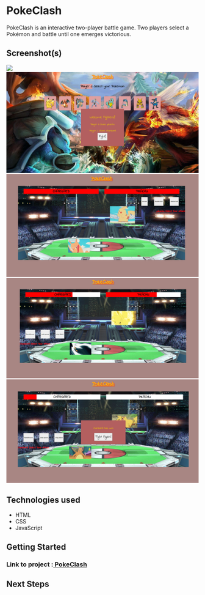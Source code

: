 <h1>PokeClash</h1>
<p>PokeClash is an interactive two-player battle game. Two players select a Pokémon and battle until one emerges victorious.</p>

<h2>Screenshot(s)</h2>
<img src ="asset/game-screenshot-1.PNG" height="50">
<img src ="asset/game-screenshot-2.PNG">
<img src ="asset/game-screenshot-3.PNG">
<img src ="asset/game-screenshot-4.PNG">
<img src ="asset/game-screenshot-5.PNG">
<h2>Technologies used</h2>
<ul>
    <li>HTML</li>
    <li>CSS</li>
    <li>JavaScript</li>
  </ul>

<h2>Getting Started</h2>
<h3>Link to project :<a href="https://jefreyzavala1.github.io/unit-1-project/"> PokeClash</a></h3>

<h2>Next Steps</h2>
<ul>
